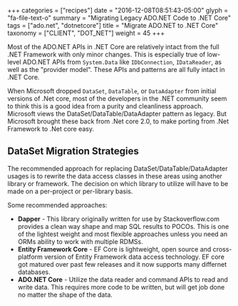 +++
categories = ["recipes"]
date = "2016-12-08T08:51:43-05:00"
glyph = "fa-file-text-o"
summary = "Migrating Legacy ADO.NET Code to .NET Core"
tags = ["ado.net", "dotnetcore"]
title = "Migrate ADO.NET to .NET Core"
taxonomy = ["CLIENT", "DOT_NET"]
weight = 45
+++

Most of the ADO.NET APIs in .NET Core are relatively intact from the full .NET Framework with only minor changes. This is especially true of low-level ADO.NET APIs from `System.Data` like `IDbConnection`, `IDataReader`, as well as the "provider model". These APIs and patterns are all fully intact in .NET Core.

When Microsoft dropped `DataSet`, `DataTable`, or `DataAdapter` from initial versions of .Net core, most of the developers in the .NET community seem to think this is a good idea from a purity and cleanliness approach. Microsoft views the DataSet/DataTable/DataAdapter pattern as legacy. But Microsoft brought these back from .Net core 2.0, to make porting from .Net Framework to .Net core easy.

## DataSet Migration Strategies

The recommended approach for replacing DataSet/DataTable/DataAdapter usages is to rewrite the data access classes in these areas using another library or framework. The decision on which library to utilize  will have to be made on a per-project or per-library basis.

Some recommended approaches:

- **Dapper** - This library originally written for use by Stackoverflow.com provides a clean way shape and map SQL results to POCOs. This is one of the lightest weight and most flexible approaches unless you need an ORMs ability to work with multiple RDMSs.
- **Entity Framework Core** - EF Core is lightweight, open source and cross-platform version of Entity Framework data access technology. EF core got matured over past few releases and it now supports many differnet databases.
- **ADO.NET Core** - Utilize the data reader and command APIs to read and write data. This requires more code to be written, but will get job done no matter the shape of the data.